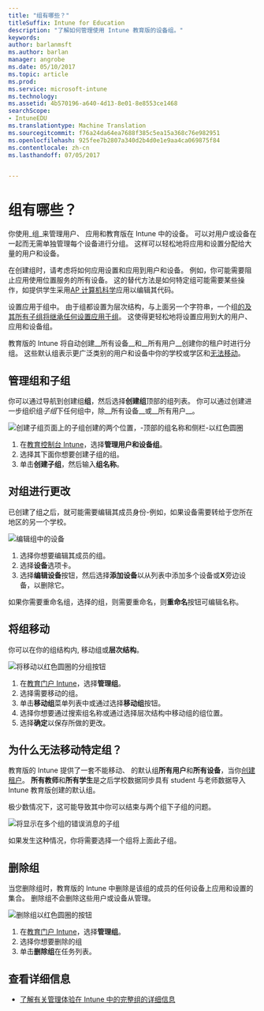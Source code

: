 ```yaml
---
title: "组有哪些？"
titleSuffix: Intune for Education
description: "了解如何管理使用 Intune 教育版的设备组。"
keywords: 
author: barlanmsft
ms.author: barlan
manager: angrobe
ms.date: 05/10/2017
ms.topic: article
ms.prod: 
ms.service: microsoft-intune
ms.technology: 
ms.assetid: 4b570196-a640-4d13-8e01-8e8553ce1468
searchScope:
- IntuneEDU
ms.translationtype: Machine Translation
ms.sourcegitcommit: f76a24da64ea7688f385c5ea15a368c76e982951
ms.openlocfilehash: 925fee7b2807a340d2b4d0e1e9aa4ca069875f84
ms.contentlocale: zh-cn
ms.lasthandoff: 07/05/2017


---
```


# <a name="what-are-groups"></a>组有哪些？

你使用_组_来管理用户、 应用和教育版在 Intune 中的设备。 可以对用户或设备在一起而无需单独管理每个设备进行分组。 这样可以轻松地将应用和设置分配给大量的用户和设备。

在创建组时，请考虑将如何应用设置和应用到用户和设备。 例如，你可能需要阻止应用使用位置服务的所有设备。 这的替代方法是如何特定组可能需要某些操作，如提供学生采用[AP 计算机科学](https://www.tealsk12.org)应用以编辑其代码。

设置应用于组中。 由于组都设置为层次结构，与上面另一个字符串，一个组[的及其所有子组将继承任何设置应用于组](settings-inheritance.md)。 这使得更轻松地将设置应用到大的用户、 应用和设备组。

教育版的 Intune 将自动创建__所有设备__和__所有用户__创建你的租户时进行分组。 这些默认组表示更广泛类别的用户和设备中你的学校或学区和[无法移动](what-are-groups.md#why-cant-i-move-certain-groups)。


## <a name="managing-groups-and-subgroups"></a>管理组和子组

你可以通过导航到创建组**组**，然后选择**创建组**顶部的组列表。 你可以通过创建进一步组织组*子组*下任何组中，除__所有设备__或__所有用户__。

  ![创建子组页面上的子组创建的两个位置，-顶部的组名称和侧栏-以红色圆圈](./media/groups-007-create-subgroup.png)

1. 在[教育控制台 Intune](https://intuneeducation.portal.azure.com)，选择**管理用户和设备组**。
2. 选择其下面你想要创建子组的组。
3. 单击**创建子组**，然后输入**组名称**。

## <a name="making-changes-to-groups"></a>对组进行更改

已创建了组之后，就可能需要编辑其成员身份-例如，如果设备需要转给于您所在地区的另一个学校。

  ![编辑组中的设备](./media/groups-008-edit-group-membership.png)

1. 选择你想要编辑其成员的组。
2. 选择**设备**选项卡。
3. 选择**编辑设备**按钮，然后选择**添加设备**以从列表中添加多个设备或**X**旁边设备，以删除它。

如果你需要重命名组，选择的组，则需要重命名，则**重命名**按钮可编辑名称。

## <a name="move-a-group"></a>将组移动

你可以在你的组结构内, 移动组或**层次结构**。

  ![将移动以红色圆圈的分组按钮](./media/groups-010-move-groups.png)

1.  在[教育门户 Intune](https://intuneeducation.portal.azure.com)，选择**管理组**。
2. 选择需要移动的组。
3.  单击**移动组**菜单列表中或通过选择**移动组**按钮。
4.  选择你想要通过搜索组名称或通过选择层次结构中移动组的组位置。
5.  选择**确定**以保存所做的更改。

## <a name="why-cant-i-move-certain-groups"></a>为什么无法移动特定组？

教育版的 Intune 提供了一套不能移动、 的默认组**所有用户**和**所有设备**，当你[创建租户](what-are-tenants.md)。 **所有教师**和**所有学生**是之后学校数据同步具有 student 与老师数据导入 Intune 教育版创建的默认组。

极少数情况下，这可能导致其中你可以结束与两个组下子组的问题。

  ![将显示在多个组的错误消息的子组](./media/groups-012-subgroup-is-under-two-groups-warning.png)

如果发生这种情况，你将需要选择一个组将上面此子组。

## <a name="delete-a-group"></a>删除组

当您删除组时，教育版的 Intune 中删除是该组的成员的任何设备上应用和设置的集合。 删除组不会删除这些用户或设备从管理。

  ![删除组以红色圆圈的按钮](./media/groups-011-delete-groups.png)

1.  在[教育门户 Intune](https://intuneeducation.portal.azure.com)，选择**管理组**。
2. 选择你想要删除的组
3.  单击**删除组**在任务列表。

## <a name="find-out-more"></a>查看详细信息

- [了解有关管理体验在 Intune 中的完整组的详细信息](https://docs.microsoft.com/intune/deploy-use/use-groups-to-manage-users-and-devices-with-microsoft-intune)


